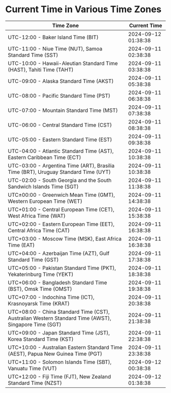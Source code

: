 # Current Time in Various Time Zones

| Time Zone | Current Time |
|-----------|--------------|
| UTC-12:00 - Baker Island Time (BIT) | 2024-09-12 01:38:38 |
| UTC-11:00 - Niue Time (NUT), Samoa Standard Time (SST) | 2024-09-11 02:38:38 |
| UTC-10:00 - Hawaii-Aleutian Standard Time (HAST), Tahiti Time (TAHT) | 2024-09-11 03:38:38 |
| UTC-09:00 - Alaska Standard Time (AKST) | 2024-09-11 05:38:38 |
| UTC-08:00 - Pacific Standard Time (PST) | 2024-09-11 06:38:38 |
| UTC-07:00 - Mountain Standard Time (MST) | 2024-09-11 07:38:38 |
| UTC-06:00 - Central Standard Time (CST) | 2024-09-11 08:38:38 |
| UTC-05:00 - Eastern Standard Time (EST) | 2024-09-11 09:38:38 |
| UTC-04:00 - Atlantic Standard Time (AST), Eastern Caribbean Time (ECT) | 2024-09-11 10:38:38 |
| UTC-03:00 - Argentina Time (ART), Brasília Time (BRT), Uruguay Standard Time (UYT) | 2024-09-11 10:38:38 |
| UTC-02:00 - South Georgia and the South Sandwich Islands Time (SGT) | 2024-09-11 11:38:38 |
| UTC±00:00 - Greenwich Mean Time (GMT), Western European Time (WET) | 2024-09-11 14:38:38 |
| UTC+01:00 - Central European Time (CET), West Africa Time (WAT) | 2024-09-11 15:38:38 |
| UTC+02:00 - Eastern European Time (EET), Central Africa Time (CAT) | 2024-09-11 16:38:38 |
| UTC+03:00 - Moscow Time (MSK), East Africa Time (EAT) | 2024-09-11 16:38:38 |
| UTC+04:00 - Azerbaijan Time (AZT), Gulf Standard Time (GST) | 2024-09-11 17:38:38 |
| UTC+05:00 - Pakistan Standard Time (PKT), Yekaterinburg Time (YEKT) | 2024-09-11 18:38:38 |
| UTC+06:00 - Bangladesh Standard Time (BST), Omsk Time (OMST) | 2024-09-11 19:38:38 |
| UTC+07:00 - Indochina Time (ICT), Krasnoyarsk Time (KRAT) | 2024-09-11 20:38:38 |
| UTC+08:00 - China Standard Time (CST), Australian Western Standard Time (AWST), Singapore Time (SGT) | 2024-09-11 21:38:38 |
| UTC+09:00 - Japan Standard Time (JST), Korea Standard Time (KST) | 2024-09-11 22:38:38 |
| UTC+10:00 - Australian Eastern Standard Time (AEST), Papua New Guinea Time (PGT) | 2024-09-11 23:38:38 |
| UTC+11:00 - Solomon Islands Time (SBT), Vanuatu Time (VUT) | 2024-09-12 00:38:38 |
| UTC+12:00 - Fiji Time (FJT), New Zealand Standard Time (NZST) | 2024-09-12 01:38:38 |

